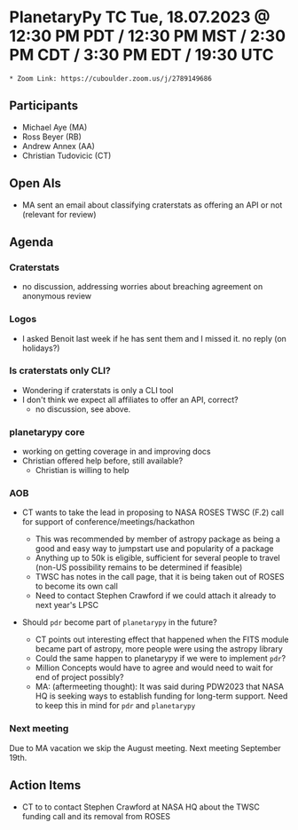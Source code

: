 # PlanetaryPy TC  Tue, 18.07.2023 @ 12:30 PM PDT / 12:30 PM MST / 2:30 PM CDT / 3:30 PM EDT / 19:30 UTC
	* Zoom Link: https://cuboulder.zoom.us/j/2789149686

## Participants
- Michael Aye (MA)
- Ross Beyer (RB)
- Andrew Annex (AA)
- Christian Tudovicic (CT)

## Open AIs
* MA sent an email about classifying craterstats as offering an API or not (relevant for review)
  
## Agenda

### Craterstats
- no discussion, addressing worries about breaching agreement on anonymous review

### Logos
- I asked Benoit last week if he has sent them and I missed it. no reply (on holidays?)
 
### Is craterstats only CLI?
- Wondering if craterstats is only a CLI tool
- I don't think we expect all affiliates to offer an API, correct?
  - no discussion, see above.

### planetarypy core
- working on getting coverage in and improving docs
- Christian offered help before, still available?
  - Christian is willing to help

### AOB
- CT wants to take the lead in proposing to NASA ROSES TWSC (F.2) call for support of conference/meetings/hackathon
  - This was recommended by member of astropy package as being a good and easy way to jumpstart use and popularity of a package
  - Anything up to 50k is eligible, sufficient for several people to travel (non-US possibility remains to be determined if feasible)
  - TWSC has notes in the call page, that it is being taken out of ROSES to become its own call
  - Need to contact Stephen Crawford if we could attach it already to next year's LPSC

- Should `pdr` become part of `planetarypy` in the future?
  - CT points out interesting effect that happened when the FITS module became part of astropy, more people were using the astropy library
  - Could the same happen to planetarypy if we were to implement `pdr`?
  - Million Concepts would have to agree and would need to wait for end of project possibly?
  - MA: (aftermeeting thought): It was said during PDW2023 that NASA HQ is seeking ways to establish funding for long-term support. Need to keep this in mind for `pdr` and `planetarypy`

### Next meeting
Due to MA vacation we skip the August meeting. Next meeting September 19th.

## Action Items
- CT to to contact Stephen Crawford at NASA HQ about the TWSC funding call and its removal from ROSES

